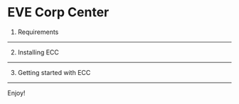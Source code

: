 EVE Corp Center
========================



1) Requirements
----------------------------------



2) Installing ECC
-------------------------------------



3) Getting started with ECC
-------------------------------

Enjoy!